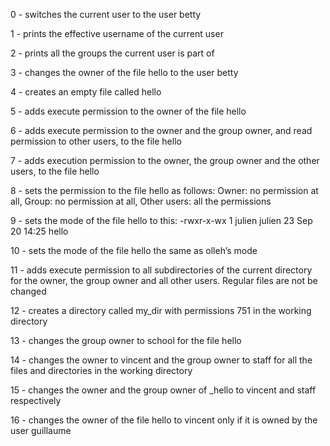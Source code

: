 0 - switches the current user to the user betty

1 - prints the effective username of the current user

2 - prints all the groups the current user is part of

3 - changes the owner of the file hello to the user betty

4 - creates an empty file called hello

5 - adds execute permission to the owner of the file hello

6 - adds execute permission to the owner and the group owner, and read permission to other users, to the file hello

7 - adds execution permission to the owner, the group owner and the other users, to the file hello

8 - sets the permission to the file hello as follows: Owner: no permission at all, Group: no permission at all, Other users: all the permissions

9 -  sets the mode of the file hello to this: -rwxr-x-wx 1 julien julien 23 Sep 20 14:25 hello

10 - sets the mode of the file hello the same as olleh’s mode

11 - adds execute permission to all subdirectories of the current directory for the owner, the group owner and all other users. Regular files are not be changed

12 - creates a directory called my_dir with permissions 751 in the working directory

13 - changes the group owner to school for the file hello

14 - changes the owner to vincent and the group owner to staff for all the files and directories in the working directory

15 - changes the owner and the group owner of _hello to vincent and staff respectively

16 - changes the owner of the file hello to vincent only if it is owned by the user guillaume
